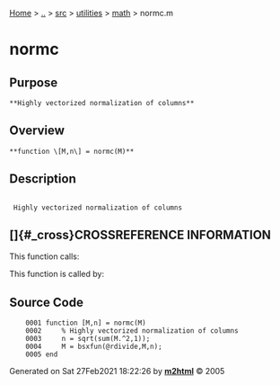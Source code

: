 [Home](../../../../../index.md) \> [..](#) \> [src](#) \> [utilities](#)
\> [math](index.md) \> normc.m



# normc

## Purpose 

``` 
**Highly vectorized normalization of columns**
```

## Overview 

``` 
**function \[M,n\] = normc(M)**
```

## Description 

```
 
 Highly vectorized normalization of columns

```

## []{#_cross}CROSSREFERENCE INFORMATION 

This function calls:

This function is called by:

## Source Code 

```
    0001 function [M,n] = normc(M)
    0002     % Highly vectorized normalization of columns
    0003     n = sqrt(sum(M.^2,1));
    0004     M = bsxfun(@rdivide,M,n);
    0005 end
```



Generated on Sat 27Feb2021 18:22:26 by
**[m2html](http://www.artefact.tk/software/matlab/m2html/ "Matlab Documentation in HTML")**
© 2005
